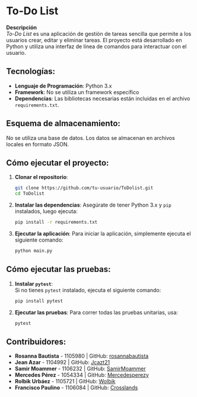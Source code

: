 # To-Do List

**Descripción**  
_To-Do List_ es una aplicación de gestión de tareas sencilla que permite a los usuarios crear, editar y eliminar tareas. El proyecto está desarrollado en Python y utiliza una interfaz de línea de comandos para interactuar con el usuario.

## Tecnologías:

- **Lenguaje de Programación**: Python 3.x
- **Framework**: No se utiliza un framework específico
- **Dependencias**: Las bibliotecas necesarias están incluidas en el archivo `requirements.txt`.

## Esquema de almacenamiento:

No se utiliza una base de datos. Los datos se almacenan en archivos locales en formato JSON.

## Cómo ejecutar el proyecto:

1. **Clonar el repositorio**:

   ```bash
   git clone https://github.com/tu-usuario/ToDolist.git
   cd ToDolist
   ```

2. **Instalar las dependencias**:
   Asegúrate de tener Python 3.x y `pip` instalados, luego ejecuta:

   ```bash
   pip install -r requirements.txt
   ```

3. **Ejecutar la aplicación**:
   Para iniciar la aplicación, simplemente ejecuta el siguiente comando:
   ```bash
   python main.py
   ```

## Cómo ejecutar las pruebas:

1. **Instalar `pytest`**:  
   Si no tienes `pytest` instalado, ejecuta el siguiente comando:

   ```bash
   pip install pytest
   ```

2. **Ejecutar las pruebas**:
   Para correr todas las pruebas unitarias, usa:
   ```bash
   pytest
   ```

## Contribuidores:

- **Rosanna Bautista** - 1105980 | GitHub: [rosannabautista](https://github.com/rosannabautista)
- **Jean Azar** - 1104992 | GitHub: [Jcazt21](https://github.com/Jcazt21)
- **Samir Moammer** - 1106232 | GitHub: [SamirMoammer](https://github.com/SamirMoammer)
- **Mercedes Pérez** - 1054334 | GitHub: [Mercedesperezy](https://github.com/Mercedesperezy)
- **Rolbik Urbáez** - 1105721 | GitHub: [Wolbik](https://github.com/Wolbik)
- **Francisco Paulino** - 1106084 | GitHub: [Crosslands](https://github.com/Crosslands)